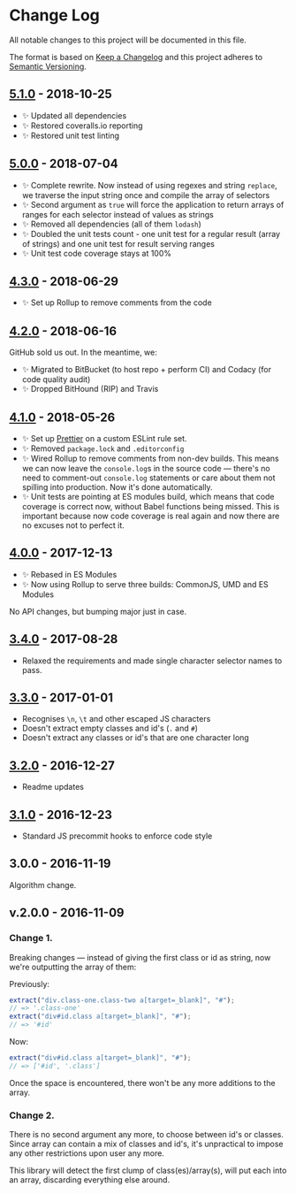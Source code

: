 # Change Log

All notable changes to this project will be documented in this file.

The format is based on [Keep a Changelog](http://keepachangelog.com/)
and this project adheres to [Semantic Versioning](http://semver.org/).

## [5.1.0] - 2018-10-25

- ✨ Updated all dependencies
- ✨ Restored coveralls.io reporting
- ✨ Restored unit test linting

## [5.0.0] - 2018-07-04

- ✨ Complete rewrite. Now instead of using regexes and string `replace`, we traverse the input string once and compile the array of selectors
- ✨ Second argument as `true` will force the application to return arrays of ranges for each selector instead of values as strings
- ✨ Removed all dependencies (all of them `lodash`)
- ✨ Doubled the unit tests count - one unit test for a regular result (array of strings) and one unit test for result serving ranges
- ✨ Unit test code coverage stays at 100%

## [4.3.0] - 2018-06-29

- ✨ Set up Rollup to remove comments from the code

## [4.2.0] - 2018-06-16

GitHub sold us out. In the meantime, we:

- ✨ Migrated to BitBucket (to host repo + perform CI) and Codacy (for code quality audit)
- ✨ Dropped BitHound (RIP) and Travis

## [4.1.0] - 2018-05-26

- ✨ Set up [Prettier](https://prettier.io) on a custom ESLint rule set.
- ✨ Removed `package.lock` and `.editorconfig`
- ✨ Wired Rollup to remove comments from non-dev builds. This means we can now leave the `console.log`s in the source code — there's no need to comment-out `console.log` statements or care about them not spilling into production. Now it's done automatically.
- ✨ Unit tests are pointing at ES modules build, which means that code coverage is correct now, without Babel functions being missed. This is important because now code coverage is real again and now there are no excuses not to perfect it.

## [4.0.0] - 2017-12-13

- ✨ Rebased in ES Modules
- ✨ Now using Rollup to serve three builds: CommonJS, UMD and ES Modules

No API changes, but bumping major just in case.

## [3.4.0] - 2017-08-28

- Relaxed the requirements and made single character selector names to pass.

## [3.3.0] - 2017-01-01

- Recognises `\n`, `\t` and other escaped JS characters
- Doesn't extract empty classes and id's (`.` and `#`)
- Doesn't extract any classes or id's that are one character long

## [3.2.0] - 2016-12-27

- Readme updates

## [3.1.0] - 2016-12-23

- Standard JS precommit hooks to enforce code style

## 3.0.0 - 2016-11-19

Algorithm change.

## v.2.0.0 - 2016-11-09

### Change 1.

Breaking changes — instead of giving the first class or id as string, now we're outputting the array of them:

Previously:

```js
extract("div.class-one.class-two a[target=_blank]", "#");
// => '.class-one'
extract("div#id.class a[target=_blank]", "#");
// => '#id'
```

Now:

```js
extract("div#id.class a[target=_blank]", "#");
// => ['#id', '.class']
```

Once the space is encountered, there won't be any more additions to the array.

### Change 2.

There is no second argument any more, to choose between id's or classes. Since array can contain a mix of classes and id's, it's unpractical to impose any other restrictions upon user any more.

This library will detect the first clump of class(es)/array(s), will put each into an array, discarding everything else around.

[3.0.0]: https://bitbucket.org/codsen/string-extract-class-names/branches/compare/v3.0.0%0Dv2.2.0#diff
[3.1.0]: https://bitbucket.org/codsen/string-extract-class-names/branches/compare/v3.1.0%0Dv3.0.1#diff
[3.2.0]: https://bitbucket.org/codsen/string-extract-class-names/branches/compare/v3.2.0%0Dv3.1.0#diff
[3.3.0]: https://bitbucket.org/codsen/string-extract-class-names/branches/compare/v3.3.0%0Dv3.2.0#diff
[3.4.0]: https://bitbucket.org/codsen/string-extract-class-names/branches/compare/v3.4.0%0Dv3.3.3#diff
[4.0.0]: https://bitbucket.org/codsen/string-extract-class-names/branches/compare/v4.0.0%0Dv3.4.0#diff
[4.1.0]: https://bitbucket.org/codsen/string-extract-class-names/branches/compare/v4.1.0%0Dv4.0.6#diff
[4.2.0]: https://bitbucket.org/codsen/string-extract-class-names/branches/compare/v4.2.0%0Dv4.1.0#diff
[4.3.0]: https://bitbucket.org/codsen/string-extract-class-names/branches/compare/v4.3.0%0Dv4.2.1#diff
[5.0.0]: https://bitbucket.org/codsen/string-extract-class-names/branches/compare/v5.0.0%0Dv4.3.0#diff
[5.1.0]: https://bitbucket.org/codsen/string-extract-class-names/branches/compare/v5.1.0%0Dv5.0.0#diff
